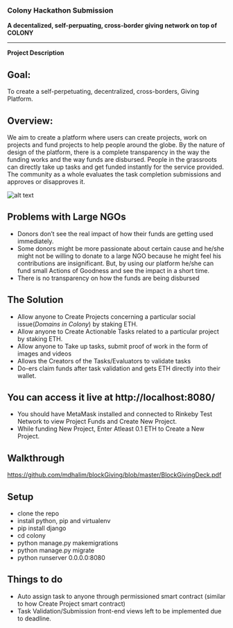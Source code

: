 ### Colony Hackathon Submission
<!-- Fill this out now to RSVP. You can always come back and edit it when info changes. -->
<!-- You *don't* need to delete all the comments like this one since they won't show up in the viewer. -->
<!-- Use your project name as the title of this issue. This is what we’ll call your winning project! -->


**A decentalized, self-perpuating, cross-border giving network on top of COLONY**
<!--(Please also add it above ^^ as the title of this issue)-->

---

**Project Description**
<!--(1-2 sentences about this project. Motivations, goals, functionality -- you name it.)-->

## Goal:
To create a self-perpetuating, decentralized, cross-borders, Giving Platform.

## Overview:

We aim to create a platform where users can create projects, work on projects and fund projects to help people around the globe.
By the nature of design of the platform, there is a complete transparency in the way the funding works and the way funds are disbursed.
People in the grassroots can directly take up tasks and get funded instantly for the service provided.
The community as a whole evaluates the task completion submissions and approves or disapproves it.

![alt text](https://raw.githubusercontent.com/mdhalim/blockGiving/master/deck-images/flow.png)

## Problems with Large NGOs
* Donors don’t see the real impact of how their funds are getting used immediately. 
* Some donors might be more passionate about certain cause and he/she might not be willing to donate to a large NGO because he might feel his contributions are insignificant. But, by using our platform he/she can fund small Actions of Goodness and see the impact in a short time. 
* There is no transparency on how the funds are being disbursed

## The Solution   
* Allow anyone to Create Projects concerning a particular social issue(_Domains in Colony_) by staking ETH.
* Allow anyone to Create Actionable Tasks related to a particular project by staking ETH.
* Allow anyone to Take up tasks, submit proof of work in the form of images and videos
* Allows the Creators of the Tasks/Evaluators to validate tasks
* Do-ers claim funds after task validation and gets ETH directly into their wallet.
 
## You can access it live at http://localhost:8080/
* You should have MetaMask installed and connected to Rinkeby Test Network to view Project Funds and Create New Project.
* While funding New Project, Enter Atleast 0.1 ETH to Create a New Project.


## Walkthrough
https://github.com/mdhalim/blockGiving/blob/master/BlockGivingDeck.pdf


## Setup
 - clone the repo
 - install python, pip and virtualenv
 - pip install django
 - cd colony
 - python manage.py makemigrations
 - python manage.py migrate
 - python runserver 0.0.0.0:8080
## Things to do
- Auto assign task to anyone through permissioned smart contract (similar to how Create Project smart contract)
- Task Validation/Submission front-end views left to be implemented due to deadline.

